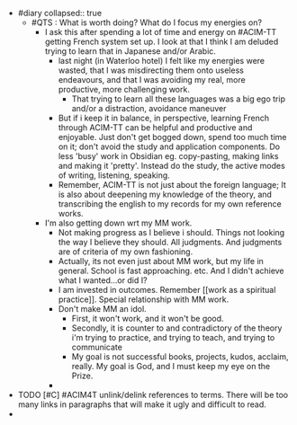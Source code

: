 - #diary
  collapsed:: true
	- #QTS : What is worth doing? What do I focus my energies on?
		- I ask this after spending a lot of time and energy on #ACIM-TT getting French system set up. I look at that I think I am deluded trying to learn that in Japanese and/or Arabic.
			- last night (in Waterloo hotel) I felt like my energies were wasted, that I was misdirecting them onto useless endeavours, and that I was avoiding my real, more productive, more challenging work.
				- That trying to learn all these languages was a big ego trip and/or a distraction, avoidance maneuver
			- But if i keep it in balance, in perspective, learning French through ACIM-TT can be helpful and productive and enjoyable. Just don't get bogged down, spend too much time on it; don't avoid the study and application components. Do less 'busy' work in Obsidian eg. copy-pasting, making links and making it 'pretty'. Instead do the study, the active modes of writing, listening, speaking.
			- Remember, ACIM-TT is not just about the foreign language; It is also about deepening my knowledge of the theory, and transcribing the english to my records for my own reference works.
		- I'm also getting down wrt my MM work.
			- Not making progress as I believe i should. Things not looking the way I believe they should. All judgments. And judgments are of criteria of my own fashioning.
			- Actually, its not even just about MM work, but my life in general. School is fast approaching. etc. And I didn't achieve what I wanted...or did I?
			- I am invested in outcomes. Remember [[work as a spiritual practice]]. Special relationship with MM work.
			- Don't make MM an idol.
				- First, it won't work, and it won't be good.
				- Secondly, it is counter to and contradictory of the theory i'm trying to practice, and trying to teach, and trying to communicate
				- My goal is not successful books, projects, kudos, acclaim, really. My goal is God, and I must keep my eye on the Prize.
			-
- TODO [#C] #ACIM4T unlink/delink references to terms. There will be too many links in paragraphs that will make it ugly and difficult to read.
-
